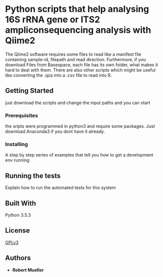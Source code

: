
# Python scripts that help analysing 16S rRNA gene or ITS2 ampliconsequencing analysis with Qiime2

The Qiime2 software requires some files to read like a manifest file containing sample-id, filepath and read direction. Furthermore, if you download Files from Basespace, each file has its own folder, what makes it hard to deal with them. There are also other scripts which might be useful like converting the .qza into a .csv file to read into R. 

## Getting Started

just download the scripts and change the input paths and you can start 

### Prerequisites

the sripts were programmed in python3 and require some packages. Just download Anaconda3 if you dont have it already.


### Installing

A step by step series of examples that tell you how to get a development env running

## Running the tests

Explain how to run the automated tests for this system

## Built With

Python 3.5.3

## License

[GPLv3](http://www.gnu.org/licenses/gpl-3.0.txt)

## Authors

* **Robert Mueller** 
